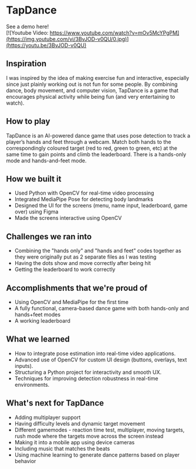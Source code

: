 # TapDance

See a demo here!
<br>
[![Youtube Video: https://www.youtube.com/watch?v=mOv5McYPgPM](https://img.youtube.com/vi/3BvJOD-v0QU/0.jpg)](https://youtu.be/3BvJOD-v0QU)

## Inspiration
I was inspired by the idea of making exercise fun and interactive, especially since just plainly working out is not fun for some people. By combining dance, body movement, and computer vision, TapDance is a game that encourages physical activity while being fun (and very entertaining to watch).

## How to play
TapDance is an AI-powered dance game that uses pose detection to track a player’s hands and feet through a webcam. Match both hands to the correspondingly coloured target (red to red, green to green, etc) at the same time to gain points and climb the leaderboard. There is a hands-only mode and hands-and-feet mode. 

## How we built it
- Used Python with OpenCV for real-time video processing
- Integrated MediaPipe Pose for detecting body landmarks
- Designed the UI for the screens (menu, name input, leaderboard, game over) using Figma
- Made the screens interactive using OpenCV

## Challenges we ran into
- Combining the "hands only" and "hands and feet" codes together as they were originally put as 2 separate files as I was testing
- Having the dots show and move correctly after being hit
- Getting the leaderboard to work correctly

## Accomplishments that we're proud of
- Using OpenCV and MediaPipe for the first time
- A fully functional, camera-based dance game with both hands-only and hands+feet modes
- A working leaderboard
  
## What we learned
- How to integrate pose estimation into real-time video applications.
- Advanced use of OpenCV for custom UI design (buttons, overlays, text inputs).
- Structuring a Python project for interactivity and smooth UX.
- Techniques for improving detection robustness in real-time environments.
  
## What's next for TapDance
- Adding multiplayer support
- Having difficulty levels and dynamic target movement
- Different gamemodes - reaction time test, multiplayer, moving targets, rush mode where the targets move across the screen instead
- Making it into a mobile app using device cameras
- Including music that matches the beats
- Using machine learning to generate dance patterns based on player behavior
